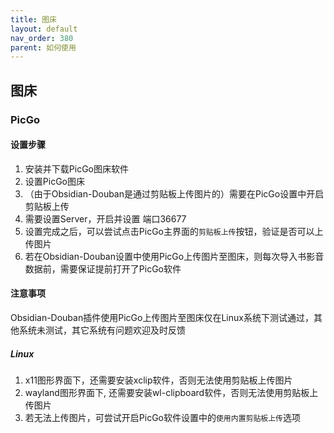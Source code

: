 ```yaml
---
title: 图床
layout: default
nav_order: 380
parent: 如何使用
---
```


## 图床
### PicGo
#### 设置步骤
1. 安装并下载PicGo图床软件
2. 设置PicGo图床
3. （由于Obsidian-Douban是通过剪贴板上传图片的）需要在PicGo设置中开启剪贴板上传
4. 需要设置Server，开启并设置 端口36677
5. 设置完成之后，可以尝试点击PicGo主界面的`剪贴板上传`按钮，验证是否可以上传图片
6. 若在Obsidian-Douban设置中使用PicGo上传图片至图床，则每次导入书影音数据前，需要保证提前打开了PicGo软件
#### 注意事项
Obsidian-Douban插件使用PicGo上传图片至图床仅在Linux系统下测试通过，其他系统未测试，其它系统有问题欢迎及时反馈
##### Linux
1. x11图形界面下，还需要安装xclip软件，否则无法使用剪贴板上传图片
2. wayland图形界面下, 还需要安装wl-clipboard软件，否则无法使用剪贴板上传图片
3. 若无法上传图片，可尝试开启PicGo软件设置中的`使用内置剪贴板上传`选项
